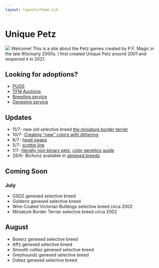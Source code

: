```yaml
---
layout: layouts/home.njk
---
```


# Unique Petz



<img src="https://cdn.glitch.com/e8c48446-7221-44a1-aabd-d809cd1d1e34%2Fugly.png?v=1624740543355" class="pixel img-left desktop-image"> Welcome! This is a site about the Petz games created by P.F. Magic in
the late 90s/early 2000s. I first created Unique Petz around 2001 and reopened it in 2021.
## Looking for adoptions?
- [PUGS](https://www.petzuniversal.com/view-profile/?view=Uniquepetz)
- [TFM Auctions](https://tfm.petzcommunity.org/index.php?seller=022713)
- [Breeding service](https://petzforum.proboards.com/thread/70014/uniques-breeding-service-p3)
- [Genexing service](https://petzforum.proboards.com/thread/70019/uniques-genexing-lab-breeding-service)


## Updates
- 11/7- new old selective breed [the miniature border terrier](/breeds/mbt)
- 10/7- [Creating "new" colors with dithering](/dither)
- 6/7- [head swaps](/headswap)
- 5/7- [scottie line](/scottie-line)
- 1/7- [literally non-binary petz](/non-binary), [color genetics guide](/color-slots)
- 28/6- Bichonz available in [genexed breeds](/genexed-breeds)



## Coming Soon

### July
- GSDZ genexed selective breed
- Goldenz genexed selective breed
- Wire-Coated Victorian Bulldogs selective breed circa 2002 
- Miniature Border Terrier selective breed circa 2002 


## August
- Boxerz genexed selective breed
- Affz genexed selective breed
- Smooth colliez genexed selective breed
- Greyhoundz genexed selective breed
- Dobez genexed selective breed
